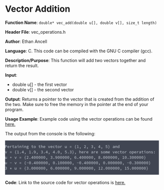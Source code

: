 # Vector Addition
**Function Name**: ```double* vec_add(double u[], double v[], size_t length)```

**Header File**: vec_operations.h

**Author**: Ethan Ancell

**Language**: C. This code can be compiled with the GNU C compiler (gcc).

**Description/Purpose**: This function will add two vectors together and return the result.

**Input**:
* double u[] - the first vector
* double v[] - the second vector

**Output**: Returns a pointer to the vector that is created from the addition of the two. Make sure to free the memory in the pointer at the end of your program.

**Usage Example**: Example code using the vector operations can be found [here.](https://github.com/ethanancell/math4610/blob/master/software/vectors/operations.c)

The output from the console is the following:

![Console Output](images/vec_operations.png)

**Code**: Link to the source code for vector operations is [here.](https://github.com/ethanancell/math4610/blob/master/shared_library/src/vec_operations.c)
